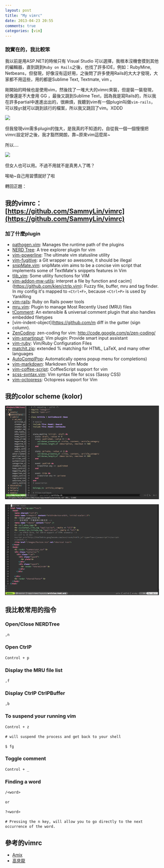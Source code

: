 ```yaml
---
layout: post
title: "My vimrc"
date: 2013-04-23 20:55
comments: true
categories: [vim]
---
```


### 說實在的，我比較笨

我以前是用ASP.NET的時候只有 Visual Studio 可以選擇，我根本沒機會摸到其他的編輯器，直到跳到`Ruby on Rails`之後，也找了許多IDE，例如：RubyMine, Netbeans，但發現，好像沒有這好用，之後問了許多使用Rails的大大才發現，大家都不用這些，用的都是Sublime Text, Textmate, vim 。

剛開始的時候也是使用vim，然後找了一堆大大的vimrc來裝，但是裝一裝發現，好像還是不大會用 GG ，最後又跳到Sublime Text，因為我是寫Rails的，所以我在許多partial中進進出出的，很麻煩，我聽到vim有一個plugin叫做`vim-rails`，可以按`gt`就可以跳到該行的檔案，所以我又跳回了vim。XDDD

![](http://farm9.staticflickr.com/8258/8675388026_4345f1da19_o.jpg)

<!-- more -->

但我發現vim需多plugin的強大，是我真的不知道的，自從我一個一個慢慢把vimrc設定好之後，我才豁然開朗，靠~原來vim這麼屌~

所以....

![](http://farm9.staticflickr.com/8525/8677088700_761f36f87e_o.png)

但女人也可以用。不過不用就不是真男人了嗎？

唉呦~自己用習慣就好了啦

轉回正題：

## 我的vimrc：[https://github.com/SammyLin/vimrc](https://github.com/SammyLin/vimrc)

### 加了什麼plugin

* [pathogen.vim](https://github.com/tpope/vim-pathogen): Manages the runtime path of the plugins
* [NERD Tree](https://github.com/scrooloose/nerdtree): A tree explorer plugin for vim
* [vim-powerline](https://github.com/Lokaltog/vim-powerline): The ultimate vim statusline utility
* [vim-fugitive](https://github.com/tpope/vim-fugitive): a Git wrapper so awesome, it should be illegal
* [snipMate.vim](https://github.com/garbas/vim-snipmate): snipMate.vim aims to be a concise vim script that implements some of TextMate's snippets features in Vim
* [tlib_vim](https://github.com/tomtom/tlib_vim): Some utility functions for VIM
* [vim-addon-mw-utils](https://github.com/MarcWeber/vim-addon-mw-utils): interpret a file by function and cacim](https://github.com/kien/ctrlp.vim): Fuzzy file, buffer, mru and tag finder. In my config it's mapped to `<Ctrl+F>`, because `<Ctrl+P>` is used by YankRing
* [vim-rails](https://github.com/tpope/vim-rails): Ruby on Rails power tools
* [mru.vim](https://github.com/vim-scripts/mru.vim): Plugin to manage Most Recently Used (MRU) files
* [tComment](https://github.com/vim-scripts/tComment): An extensible & universal comment plugin that also handles embedded filetypes
* [vim-indent-object](https://github.com/m diff in the gutter (sign column).
* [ZenCoding](https://github.com/mattn/zencoding-vim): zen-coding for vim: http://code.google.com/p/zen-coding/
* [vim-smartinput](https://github.com/kana/vim-smartinput): Vim plugin: Provide smart input assistant
* [vim-ruby](https://github.com/vim-ruby/vim-ruby): Vim/Ruby Configuration Files
* [matchit.zip](https://github.com/vim-scripts/matchit.zip): extended % matching for HTML, LaTeX, and many other languages
* [AutoComplPop](https://github.com/vim-scripts/AutoComplPop): Automatically opens popup menu for completions)
* [vim-markdown](https://github.com/plasticboy/vim-markdown): Markdown Vim Mode
* [vim-coffee-script](https://github.com/kchmck/vim-coffee-script): CoffeeScript support for vim
* [scss-syntax.vim](https://github.com/cakebaker/scss-syntax.vim): Vim syntax file for scss (Sassy CSS)
* [vim-octopress](https://github.com/tangledhelix/vim-octopress): Octopress support for Vim

## 我的color scheme (kolor)

![image](https://github.com/SammyLin/vimrc/raw/master/screenshots/kolor-1.png)

![image](https://github.com/SammyLin/vimrc/raw/master/screenshots/kolor-2.png)

## 我比較常用的指令

### Open/Close NERDTree

    ,n

### Open CtrlP

    Control + p

### Display the MRU file list

    ,f

### Display CtrlP CtrlPBuffer

    ,b

### To suspend your running vim

    Control + z

    # will suspend the process and get back to your shell

    $ fg

### Toggle comment

    Control + _

### Finding a word

    /<word>

    or

    ?<word>

    # Pressing the n key, will allow you to go directly to the next occurrence of the word.

## 參考的vimrc

* [Amix](https://github.com/amix/vimrc)
* [高見龍](https://github.com/kaochenlong/eddie-vim)
